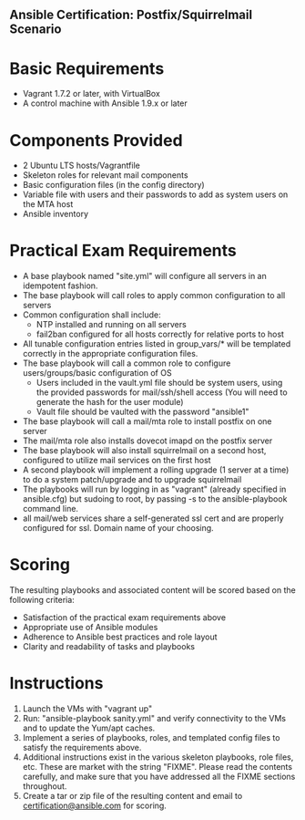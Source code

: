 Ansible Certification: Postfix/Squirrelmail Scenario
----------------------------------------------------

Basic Requirements
==================

- Vagrant 1.7.2 or later, with VirtualBox
- A control machine with Ansible 1.9.x or later

Components Provided
===================

- 2 Ubuntu LTS hosts/Vagrantfile
- Skeleton roles for relevant mail components
- Basic configuration files (in the config directory)
- Variable file with users and their passwords to add as system users on the MTA host
- Ansible inventory

Practical Exam Requirements
===========================

- A base playbook named "site.yml" will configure all servers in an idempotent fashion.
- The base playbook will call roles to apply common configuration to all servers
- Common configuration shall include:
  - NTP installed and running on all servers
  - fail2ban configured for all hosts correctly for relative ports to host
- All tunable configuration entries listed in group_vars/* will be templated correctly
  in the appropriate configuration files.
- The base playbook will call a common role to configure users/groups/basic configuration of OS
  - Users included in the vault.yml file should be system users, using the provided passwords for mail/ssh/shell access (You will need to generate the hash for the user module)
  - Vault file should be vaulted with the password "ansible1"
- The base playbook will call a mail/mta role to install postfix on one server
- The mail/mta role also installs dovecot imapd on the postfix server
- The base playbook will also install squirrelmail on a second host, configured to utilize mail services on the first host
- A second playbook will implement a rolling upgrade (1 server at a time) to do a system patch/upgrade and to upgrade squirrelmail
- The playbooks will run by logging in as "vagrant" (already specified in ansible.cfg)
  but sudoing to root, by passing -s to the ansible-playbook command line.
- all mail/web services share a self-generated ssl cert and are properly configured for ssl. Domain name of your choosing.

Scoring
=======

The resulting playbooks and associated content will be scored based on the following
criteria:

- Satisfaction of the practical exam requirements above
- Appropriate use of Ansible modules
- Adherence to Ansible best practices and role layout
- Clarity and readability of tasks and playbooks

Instructions
============

1. Launch the VMs with "vagrant up"
2. Run: "ansible-playbook sanity.yml" and verify connectivity to the VMs and
   to update the Yum/apt caches.
3. Implement a series of playbooks, roles, and templated config files to satisfy the
   requirements above.
4. Additional instructions exist in the various skeleton playbooks, role files, etc.
   These are market with the string "FIXME". Please read the contents carefully, and
   make sure that you have addressed all the FIXME sections throughout.
4. Create a tar or zip file of the resulting content and email to
   certification@ansible.com for scoring.
